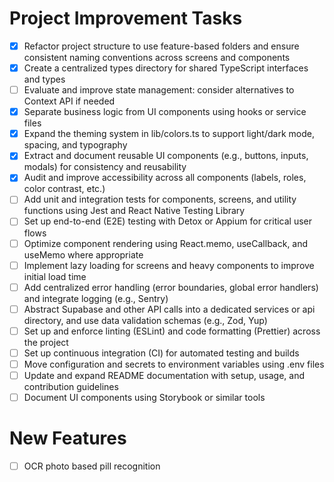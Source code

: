 # Project Improvement Tasks

- [x] Refactor project structure to use feature-based folders and ensure consistent naming conventions across screens and components
- [x] Create a centralized types directory for shared TypeScript interfaces and types
- [ ] Evaluate and improve state management: consider alternatives to Context API if needed
- [x] Separate business logic from UI components using hooks or service files
- [x] Expand the theming system in lib/colors.ts to support light/dark mode, spacing, and typography
- [x] Extract and document reusable UI components (e.g., buttons, inputs, modals) for consistency and reusability
- [x] Audit and improve accessibility across all components (labels, roles, color contrast, etc.)
- [ ] Add unit and integration tests for components, screens, and utility functions using Jest and React Native Testing Library
- [ ] Set up end-to-end (E2E) testing with Detox or Appium for critical user flows
- [ ] Optimize component rendering using React.memo, useCallback, and useMemo where appropriate
- [ ] Implement lazy loading for screens and heavy components to improve initial load time
- [ ] Add centralized error handling (error boundaries, global error handlers) and integrate logging (e.g., Sentry)
- [ ] Abstract Supabase and other API calls into a dedicated services or api directory, and use data validation schemas (e.g., Zod, Yup)
- [ ] Set up and enforce linting (ESLint) and code formatting (Prettier) across the project
- [ ] Set up continuous integration (CI) for automated testing and builds
- [ ] Move configuration and secrets to environment variables using .env files
- [ ] Update and expand README documentation with setup, usage, and contribution guidelines
- [ ] Document UI components using Storybook or similar tools 

# New Features

- [ ] OCR photo based pill recognition